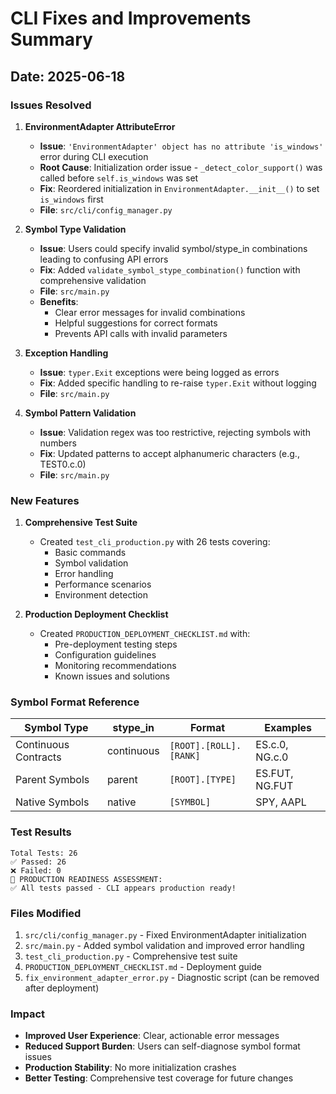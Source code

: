 # CLI Fixes and Improvements Summary

## Date: 2025-06-18

### Issues Resolved

1. **EnvironmentAdapter AttributeError**
   - **Issue**: `'EnvironmentAdapter' object has no attribute 'is_windows'` error during CLI execution
   - **Root Cause**: Initialization order issue - `_detect_color_support()` was called before `self.is_windows` was set
   - **Fix**: Reordered initialization in `EnvironmentAdapter.__init__()` to set `is_windows` first
   - **File**: `src/cli/config_manager.py`

2. **Symbol Type Validation**
   - **Issue**: Users could specify invalid symbol/stype_in combinations leading to confusing API errors
   - **Fix**: Added `validate_symbol_stype_combination()` function with comprehensive validation
   - **File**: `src/main.py`
   - **Benefits**:
     - Clear error messages for invalid combinations
     - Helpful suggestions for correct formats
     - Prevents API calls with invalid parameters

3. **Exception Handling**
   - **Issue**: `typer.Exit` exceptions were being logged as errors
   - **Fix**: Added specific handling to re-raise `typer.Exit` without logging
   - **File**: `src/main.py`

4. **Symbol Pattern Validation**
   - **Issue**: Validation regex was too restrictive, rejecting symbols with numbers
   - **Fix**: Updated patterns to accept alphanumeric characters (e.g., TEST0.c.0)
   - **File**: `src/main.py`

### New Features

1. **Comprehensive Test Suite**
   - Created `test_cli_production.py` with 26 tests covering:
     - Basic commands
     - Symbol validation
     - Error handling
     - Performance scenarios
     - Environment detection

2. **Production Deployment Checklist**
   - Created `PRODUCTION_DEPLOYMENT_CHECKLIST.md` with:
     - Pre-deployment testing steps
     - Configuration guidelines
     - Monitoring recommendations
     - Known issues and solutions

### Symbol Format Reference

| Symbol Type | stype_in | Format | Examples |
|------------|----------|---------|----------|
| Continuous Contracts | continuous | `[ROOT].[ROLL].[RANK]` | ES.c.0, NG.c.0 |
| Parent Symbols | parent | `[ROOT].[TYPE]` | ES.FUT, NG.FUT |
| Native Symbols | native | `[SYMBOL]` | SPY, AAPL |

### Test Results

```
Total Tests: 26
✅ Passed: 26
❌ Failed: 0
🏁 PRODUCTION READINESS ASSESSMENT:
✅ All tests passed - CLI appears production ready!
```

### Files Modified

1. `src/cli/config_manager.py` - Fixed EnvironmentAdapter initialization
2. `src/main.py` - Added symbol validation and improved error handling
3. `test_cli_production.py` - Comprehensive test suite
4. `PRODUCTION_DEPLOYMENT_CHECKLIST.md` - Deployment guide
5. `fix_environment_adapter_error.py` - Diagnostic script (can be removed after deployment)

### Impact

- **Improved User Experience**: Clear, actionable error messages
- **Reduced Support Burden**: Users can self-diagnose symbol format issues
- **Production Stability**: No more initialization crashes
- **Better Testing**: Comprehensive test coverage for future changes